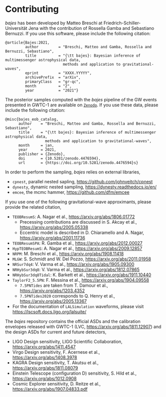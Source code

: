 # Contributing

*bajes* has been developed by Matteo Breschi 
at Friedrich-Schiller-Universität Jena with the contribution of 
Rossella Gamba and Sebastiano Bernuzzi. 
If you use this software, please include the following citation:

    @article{Bajes:2021,
             author         = "Breschi, Matteo and Gamba, Rossella and Bernuzzi, Sebastiano",
             title          = "{\tt bajes}: Bayesian inference of multimessenger astrophysical data, 
                              methods and application to gravitational-waves",
             eprint         = "XXXX.YYYYY",
             archivePrefix  = "arXiv",
             primaryClass   = "gr-qc",
             month          = "2",
             year           = "2021"}

The posterior samples computed with the *bajes* pipeline of the GW events presented in GWTC-1 are available on [`Zenodo`](https://zenodo.org/record/4476594#.YBQcl3dKhQJ). If you use these data, please include the following citation:

    @misc{bajes_eob_catalog,
          author    = "Breschi, Matteo and Gamba, Rossella and Bernuzzi, Sebastiano",
          title     = "{\tt bajes}: Bayesian inference of multimessenger astrophysical data, 
                      methods and application to gravitational-waves",
          month     = jan,
          year      = 2021,
          publisher = {Zenodo},
          doi       = {10.5281/zenodo.4476594},
          url       = {https://doi.org/10.5281/zenodo.4476594}s}

In order to perform the sampling, *bajes* relies on external libraries,
* `cpnest`, parallel nested sapling, https://github.com/johnveitch/cpnest
* `dynesty`, dynamic nested sampling, https://dynesty.readthedocs.io/en/
* `emcee`, the mcmc hammer, https://github.com/dfm/emcee

If you use one of the following gravitational-wave approximants, please provide the related citation,
* `TEOBResumS`: A. Nagar et al., https://arxiv.org/abs/1806.01772
    * Precessing contributions are discussed in S. Akcay et al., https://arxiv.org/abs/2005.05338
    * Eccentric model is described in D. Chiaramello and A. Nagar, https://arxiv.org/abs/2001.11736
* `TEOBResumSPA`: R. Gamba et al., https://arxiv.org/abs/2012.00027
* `HypTEOBResumS`: A. Nagar et al., https://arxiv.org/abs/2009.12857
* `NRPM`: M. Breschi et al., https://arxiv.org/abs/1908.11418
* `MLGW`: S. Schmidt and W. Del Pozzo, https://arxiv.org/abs/2011.01958
* `NRSur7dq4`: V. Varma et al., https://arxiv.org/abs/1905.09300
* `NRHybSur3dq8`: V. Varma et al., https://arxiv.org/abs/1812.07865
* `NRHybSur3dq8Tidal`: K. Barkett et al., https://arxiv.org/abs/1911.10440
* `TaylorF2_5.5PN`: F. Messina et al., https://arxiv.org/abs/1904.09558 
    * `7.5PNTides` are taken from T. Damour et al., https://arxiv.org/abs/1203.4352
    * `7.5PNTides2020` corresponds to Q. Henry et al., https://arxiv.org/abs/2005.13367 
* For the documentation of `LALSimulation` waveforms, please visit https://lscsoft.docs.ligo.org/lalsuite/

The *bajes* repository contains the official ASDs and the calibration envelopes 
released with GWTC-1 (LVC, https://arxiv.org/abs/1811.12907)  and the design
ASDs for current and future detectors,
* LIGO Design sensitivity, LIGO Scientific Collaboration, https://arxiv.org/abs/1411.4547
* Virgo Design sensitivity, F. Acernese et al., https://arxiv.org/abs/1408.3978
* KAGRA Design sensitivity, T. Akutsu et al., https://arxiv.org/abs/1811.08079
* Einstein Telescope (configuration D) sensitivity, S. Hild et al., https://arxiv.org/abs/1012.0908
* Cosmic Explorer sensitivity, D. Reitze et al., https://arxiv.org/abs/1907.04833.pdf

